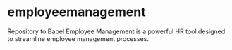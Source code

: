 # employeemanagement
Repository to Babel Employee Management is a powerful HR tool designed to streamline employee management processes.
